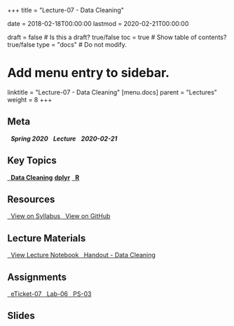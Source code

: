 +++
title = "Lecture-07 - Data Cleaning"

date = 2018-02-18T00:00:00
lastmod = 2020-02-21T00:00:00

draft = false  # Is this a draft? true/false
toc = true  # Show table of contents? true/false
type = "docs"  # Do not modify.

# Add menu entry to sidebar.
linktitle = "Lecture-07 - Data Cleaning"
[menu.docs]
  parent = "Lectures"
  weight = 8
+++

## Meta
<i class="meta-badge semester-sp19"><i class="far fa-calendar-alt fa-lg"></i>&nbsp; **Spring 2020** </i> 
<i class="meta-badge progress-draft"><i class="fas fa-tasks fa-lg"></i>&nbsp; **Lecture** </i> 
<i class="meta-badge progress-update"><i class="far fa-clock fa-lg"></i>&nbsp; **2020-02-21** </i>

## Key Topics
<a class="meta-badge keyword" href="/docs/topic-index/#a-d"><i class="fas fa-tags fa-lg"></i>&nbsp; **Data Cleaning**</a> 
<a class="meta-badge package" href="/docs/topic-index/#a-d"><i class="fas fa-archive fa-lg"></i> **dplyr**</a> 
<a class="meta-badge tool" href="/docs/topic-index/#q-t"><i class="fas fa-wrench fa-lg"></i>&nbsp; **R**</a>

## Resources
<a class="btn btn-outline-primary resource" href="https://slu-soc5650.github.io/syllabus/lecture-07-data-cleaning.html" target="_blank"><i class="fas fa-book fa-lg"></i>&nbsp; View on Syllabus </a> 
<a class="btn btn-outline-primary resource" href="https://github.com/slu-soc5650/lecture-07" target="_blank"><i class="fab fa-github fa-lg"></i>&nbsp; View on GitHub </a> 

## Lecture Materials
<a class="btn btn-outline-primary resource" href="http://slu-soc5650.github.io/lecture-07/index.nb.html" target="_blank"><i class="fab fa-markdown fa-lg"></i>&nbsp; View Lecture Notebook </a>
<a class="btn btn-outline-primary resource" href="https://github.com/slu-soc5650/lecture-07/blob/master/handouts/wranglingWorkflow.pdf" target="_blank"><i class="fas fa-file-pdf fa-lg"></i>&nbsp; Handout - Data Cleaning </a>

## Assignments
<a class="btn btn-outline-primary resource" href="https://forms.gle/ECVT9X1E6HDXQY3p9" target="_blank"><i class="fab fa-google fa-lg"></i>&nbsp; eTicket-07 </a>
<a class="btn btn-outline-primary resource" href="https://github.com/slu-soc5650/lecture-07/blob/master/assignments/lab-06.pdf" target="_blank"><i class="fas fa-file-pdf fa-lg"></i>&nbsp; Lab-06 </a>
<a class="btn btn-outline-primary resource" href="https://github.com/slu-soc5650/lecture-07/blob/master/assignments/ps-03.pdf" target="_blank"><i class="fas fa-file-pdf fa-lg"></i>&nbsp; PS-03 </a>

## Slides
<p> </p>
<script async class="speakerdeck-embed" data-id="b3c0d903b15146e8a38fa984d46e1366" data-ratio="1.33333333333333" src="//speakerdeck.com/assets/embed.js"></script>
<p> </p>
